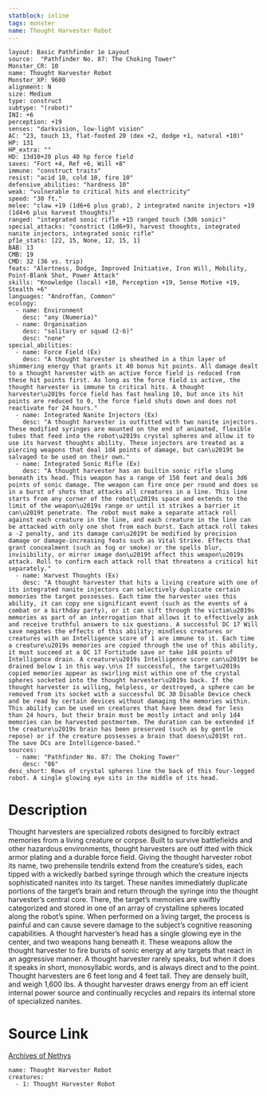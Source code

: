 ```yaml
---
statblock: inline
tags: monster
name: Thought Harvester Robot
---
```

```statblock
layout: Basic Pathfinder 1e Layout
source:  "Pathfinder No. 87: The Choking Tower"
Monster_CR: 10
name: Thought Harvester Robot
Monster_XP: 9600
alignment: N
size: Medium
type: construct
subtype: "(robot)"
INI: +6
perception: +19
senses: "darkvision, low-light vision"
AC: "23, touch 13, flat-footed 20 (dex +2, dodge +1, natural +10)"
HP: 131
HP_extra: ""
HD: 13d10+20 plus 40 hp force field
saves: "Fort +4, Ref +6, Will +8"
immune: "construct traits"
resist: "acid 10, cold 10, fire 10"
defensive_abilities: "hardness 10"
weak: "vulnerable to critical hits and electricity"
speed: "30 ft."
melee: "claw +19 (1d6+6 plus grab), 2 integrated nanite injectors +19 (1d4+6 plus harvest thoughts)"
ranged: "integrated sonic rifle +15 ranged touch (3d6 sonic)"
special_attacks: "constrict (1d6+9), harvest thoughts, integrated nanite injectors, integrated sonic rifle"
pf1e_stats: [22, 15, None, 12, 15, 1]
BAB: 13
CMB: 19
CMD: 32 (36 vs. trip)
feats: "Alertness, Dodge, Improved Initiative, Iron Will, Mobility, Point-Blank Shot, Power Attack"
skills: "Knowledge (local) +10, Perception +19, Sense Motive +19, Stealth +6"
languages: "Androffan, Common"
ecology:
  - name: Environment
    desc: "any (Numeria)"
  - name: Organisation
    desc: "solitary or squad (2-6)"
    desc: "none"
special_abilities:
  - name: Force Field (Ex)
    desc: "A thought harvester is sheathed in a thin layer of shimmering energy that grants it 40 bonus hit points. All damage dealt to a thought harvester with an active force field is reduced from these hit points first. As long as the force field is active, the thought harvester is immune to critical hits. A thought harvester\u2019s force field has fast healing 10, but once its hit points are reduced to 0, the force field shuts down and does not reactivate for 24 hours."
  - name: Integrated Nanite Injectors (Ex)
    desc: "A thought harvester is outfitted with two nanite injectors. These modified syringes are mounted on the end of animated, flexible tubes that feed into the robot\u2019s crystal spheres and allow it to use its harvest thoughts ability. These injectors are treated as a piercing weapons that deal 1d4 points of damage, but can\u2019t be salvaged to be used on their own."
  - name: Integrated Sonic Rifle (Ex)
    desc: "A thought harvester has an builtin sonic rifle slung beneath its head. This weapon has a range of 150 feet and deals 3d6 points of sonic damage. The weapon can fire once per round and does so in a burst of shots that attacks all creatures in a line. This line starts from any corner of the robot\u2019s space and extends to the limit of the weapon\u2019s range or until it strikes a barrier it can\u2019t penetrate. The robot must make a separate attack roll against each creature in the line, and each creature in the line can be attacked with only one shot from each burst. Each attack roll takes a -2 penalty, and its damage can\u2019t be modified by precision damage or damage-increasing feats such as Vital Strike. Effects that grant concealment (such as fog or smoke) or the spells blur, invisibility, or mirror image don\u2019t affect this weapon\u2019s attack. Roll to confirm each attack roll that threatens a critical hit separately."
  - name: Harvest Thoughts (Ex)
    desc: "A thought harvester that hits a living creature with one of its integrated nanite injectors can selectively duplicate certain memories the target possesses. Each time the harvester uses this ability, it can copy one significant event (such as the events of a combat or a birthday party), or it can sift through the victim\u2019s memories as part of an interrogation that allows it to effectively ask and receive truthful answers to six questions. A successful DC 17 Will save negates the effects of this ability; mindless creatures or creatures with an Intelligence score of 1 are immune to it. Each time a creature\u2019s memories are copied through the use of this ability, it must succeed at a DC 17 Fortitude save or take 1d4 points of Intelligence drain. A creature\u2019s Intelligence score can\u2019t be drained below 1 in this way.\n\n If successful, the target\u2019s copied memories appear as swirling mist within one of the crystal spheres socketed into the thought harvester\u2019s back. If the thought harvester is willing, helpless, or destroyed, a sphere can be removed from its socket with a successful DC 30 Disable Device check and be read by certain devices without damaging the memories within. This ability can be used on creatures that have been dead for less than 24 hours, but their brain must be mostly intact and only 1d4 memories can be harvested postmortem. The duration can be extended if the creature\u2019s brain has been preserved (such as by gentle repose) or if the creature possesses a brain that doesn\u2019t rot. The save DCs are Intelligence-based."
sources:
  - name: "Pathfinder No. 87: The Choking Tower"
    desc: "86"
desc_short: Rows of crystal spheres line the back of this four-legged robot. A single glowing eye sits in the middle of its head.
```
# Description
Thought harvesters are specialized robots designed to forcibly extract memories from a living creature or corpse. Built to survive battlefields and other hazardous environments, thought harvesters are outf itted with thick armor plating and a durable force field. Giving the thought harvester robot its name, two prehensile tendrils extend from the creature’s sides, each tipped with a wickedly barbed syringe through which the creature injects sophisticated nanites into its target. These nanites immediately duplicate portions of the target’s brain and return through the syringe into the thought harvester’s central core. There, the target’s memories are swiftly categorized and stored in one of an array of crystalline spheres located along the robot’s spine. When performed on a living target, the process is painful and can cause severe damage to the subject’s cognitive reasoning capabilities. A thought harvester’s head has a single glowing eye in the center, and two weapons hang beneath it. These weapons allow the thought harvester to fire bursts of sonic energy at any targets that react in an aggressive manner. A thought harvester rarely speaks, but when it does it speaks in short, monosyllabic words, and is always direct and to the point. Thought harvesters are 6 feet long and 4 feet tall. They are densely built, and weigh 1,600 lbs. A thought harvester draws energy from an eff icient internal power source and continually recycles and repairs its internal store of specialized nanites.
# Source Link
[Archives of Nethys](https://aonprd.com/MonsterDisplay.aspx?ItemName=Thought%20Harvester%20Robot)
```encounter-table
name: Thought Harvester Robot
creatures:
  - 1: Thought Harvester Robot
```
